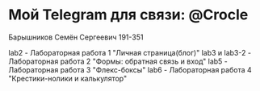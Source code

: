 # Мой Telegram для связи: @Crocle
Барышников Семён Сергеевич 191-351

lab2 - Лабораторная работа 1 "Личная страница(блог)"
lab3 и lab3-2 - Лабораторная работа 2 "Формы: обратная связь и вход"
lab5 - Лабораторная работа 3 "Флекс-боксы"
lab6 - Лабораторная работа 4 "Крестики-нолики и калькулятор"
